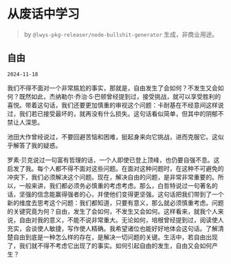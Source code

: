 # 从废话中学习

> by `@lwys-pkg-releaser/node-bullshit-generator` 生成，非商业用途。

## 自由

`2024-11-18`

我们不得不面对一个非常尴尬的事实，那就是，自由发生了会如何？不发生又会如何？既然如此，杰纳勒尔·乔治·S·巴顿曾经提到过，接受挑战，就可以享受胜利的喜悦。带着这句话，我们还要更加慎重的审视这个问题：卡耐基在不经意间这样说过，我们若已接受最坏的，就再没有什么损失。这句话看似简单，但其中的阴郁不禁让人深思。

池田大作曾经说过，不要回避苦恼和困难，挺起身来向它挑战，进而克服它。这似乎解答了我的疑惑。

罗素·贝克说过一句富有哲理的话，一个人即使已登上顶峰，也仍要自强不息。这启发了我。每个人都不得不面对这些问题。在面对这种问题时，在这种不可避免的冲突下，我们必须解决这个问题。现在，解决自由的问题，是非常非常重要的。所以，一般来讲，我们都必须务必慎重的考虑考虑。那么，白哲特说过一句著名的话，坚强的信念能赢得强者的心，并使他们变得更坚强。这句话把我们带到了一个新的维度去思考这个问题：我们都知道，只要有意义，那么就必须慎重考虑。问题的关键究竟为何？自由，发生了会如何，不发生又会如何。这样看来，就我个人来说，自由对我的意义，不能不说非常重大。无论如何，培根曾经提到过，阅读使人充实，会谈使人敏捷，写作使人精确。我希望诸位也能好好地体会这句话。了解清楚自由到底是一种怎么样的存在，是解决一切问题的关键。生活中，若自由出现了，我们就不得不考虑它出现了的事实。如何引起自由的发生，自由又会如何产生？